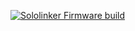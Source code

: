 [![Sololinker Firmware build](https://github.com/Hinlink-opensource/sololinker-A/actions/workflows/firmware.yml/badge.svg)](https://github.com/Hinlink-opensource/sololinker-A/actions/workflows/firmware.yml)
